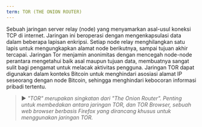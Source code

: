 ```yaml
---
term: TOR (THE ONION ROUTER)
---
```


Sebuah jaringan server relay (node) yang menyamarkan asal-usul koneksi TCP di internet. Jaringan ini beroperasi dengan mengenkapsulasi data dalam beberapa lapisan enkripsi. Setiap node relay menghilangkan satu lapis untuk mengungkapkan alamat node berikutnya, sampai tujuan akhir tercapai. Jaringan Tor menjamin anonimitas dengan mencegah node-node perantara mengetahui baik asal maupun tujuan data, membuatnya sangat sulit bagi pengamat untuk melacak aktivitas pengguna. Jaringan TOR dapat digunakan dalam konteks Bitcoin untuk menghindari asosiasi alamat IP seseorang dengan node Bitcoin, sehingga menghindari kebocoran informasi pribadi tertentu.

> ► *"TOR" merupakan singkatan dari "The Onion Router". Penting untuk membedakan antara jaringan TOR, dan TOR Browser, sebuah web browser berbasis Firefox yang dirancang khusus untuk menggunakan jaringan TOR.*
